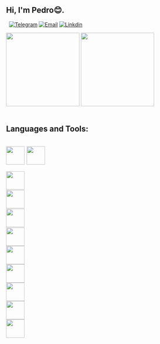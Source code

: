 ## Hi, I'm Pedro😊.

&nbsp;
[![Telegram](https://img.shields.io/badge/Telegram-2CA5E0?style=for-the-badge&logo=telegram&logoColor=white
)](https://t.me/boloto1979)
[![Email](https://img.shields.io/badge/Gmail-D14836?style=for-the-badge&logo=gmail&logoColor=white
)](https://criarmeulink.com.br/u/1675193138)
[![Linkdin](https://img.shields.io/badge/linktree-39E09B?style=for-the-badge&logo=linktree&logoColor=white
)](https://www.linkedin.com/in/pedro-lima3233/)
<div>
  <img height="200em" src="https://github-readme-stats.vercel.app/api?username=boloto1979&show_icons=true&theme=radical">
  <img height="200em" src="https://media2.giphy.com/media/bGgsc5mWoryfgKBx1u/giphy.gif?cid=ecf05e47htabcfcqhinj1srtwtq11r15jqntfv1dwm8skh33&rid=giphy.gif&ct=g">
</div>
&nbsp;

## Languages and Tools: ##
<div style="display: inline_block"><br/>
  <code><img aligh="center" height="50" width="50" src="https://cdn.jsdelivr.net/gh/devicons/devicon/icons/html5/html5-original.svg" /><code> <code><img aligh="center" height="50" width="50" src="https://cdn.jsdelivr.net/gh/devicons/devicon/icons/css3/css3-original-wordmark.svg" /><code>
    
  <code><img aligh="center" height="50" width="50" src="https://cdn.jsdelivr.net/gh/devicons/devicon/icons/javascript/javascript-original.svg" /><code>
  <code><img aligh="center" height="50" width="50" src="https://cdn.jsdelivr.net/gh/devicons/devicon/icons/python/python-original.svg" /><code>
  <code><img aligh="center" height="50" width="50" src="https://cdn.jsdelivr.net/gh/devicons/devicon/icons/csharp/csharp-original.svg" /><code>
  <code><img aligh="center" height="50" width="50" src="https://cdn.jsdelivr.net/gh/devicons/devicon/icons/cplusplus/cplusplus-original.svg" /><code>
  <code><img aligh="center" height="50" width="50" src="https://cdn.jsdelivr.net/gh/devicons/devicon/icons/linux/linux-original.svg" /><code>
  <code><img aligh="center" height="50" width="50" src="https://cdn.jsdelivr.net/gh/devicons/devicon/icons/react/react-original.svg" /><code>
  <code><img aligh="center" height="50" width="50" src="https://cdn.jsdelivr.net/gh/devicons/devicon/icons/mysql/mysql-original-wordmark.svg" /><code>
  <code><img aligh="center" height="50" width="50" src="https://cdn.jsdelivr.net/gh/devicons/devicon/icons/php/php-original.svg" /><code>
  <code><img aligh="center" height="50" width="50" src="https://cdn.jsdelivr.net/gh/devicons/devicon/icons/laravel/laravel-plain-wordmark.svg" /><code>
</div><br/>
